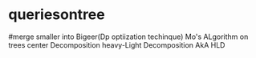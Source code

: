 # queriesontree

#merge smaller into Bigeer(Dp optiization techinque)
Mo's ALgorithm on trees
center Decomposition
heavy-Light Decomposition AkA HLD

